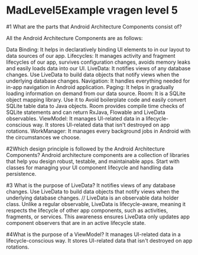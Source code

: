 # MadLevel5Example vragen level 5

#1 What are the parts that Android Architecture Components consist of?

All the Android Architecture Components are as follows:

Data Binding: It helps in declaratively binding UI elements to in our layout to data sources of our app.
Lifecycles: It manages activity and fragment lifecycles of our app, survives configuration changes, avoids memory leaks and easily loads data into our UI.
LiveData: It notifies views of any database changes. Use LiveData to build data objects that notify views when the underlying database changes.
Navigation: It handles everything needed for in-app navigation in Android application.
Paging: It helps in gradually loading information on demand from our data source.
Room: It is a SQLite object mapping library. Use it to Avoid boilerplate code and easily convert SQLite table data to Java objects. Room provides compile time checks of SQLite statements and can return RxJava, Flowable and LiveData observables.
ViewModel: It manages UI-related data in a lifecycle-conscious way. It stores UI-related data that isn't destroyed on app rotations.
WorkManager: It manages every background jobs in Android with the circumstances we choose.

#2Which design principle is followed by the Android Architecture Components?
Android architecture components are a collection of libraries that help you design robust, testable, and maintainable apps. Start with classes for managing your UI component lifecycle and handling data persistence.

#3 What is the purpose of LiveData?
It notifies views of any database changes. Use LiveData to build data objects that notify views when the underlying database changes.
// LiveData is an observable data holder class. Unlike a regular observable, LiveData is lifecycle-aware, meaning it respects the lifecycle of other app components, such as activities, fragments, or services. This awareness ensures LiveData only updates app component observers that are in an active lifecycle state.

#4What is the purpose of a ViewModel?
It manages UI-related data in a lifecycle-conscious way. It stores UI-related data that isn't destroyed on app rotations.
